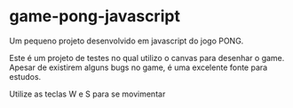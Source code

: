 # game-pong-javascript
Um pequeno projeto desenvolvido em javascript do jogo PONG.

Este é um projeto de testes no qual utilizo o canvas para desenhar o game.
Apesar de existirem alguns bugs no game, é uma excelente fonte para estudos.

Utilize as teclas W e S para se movimentar
